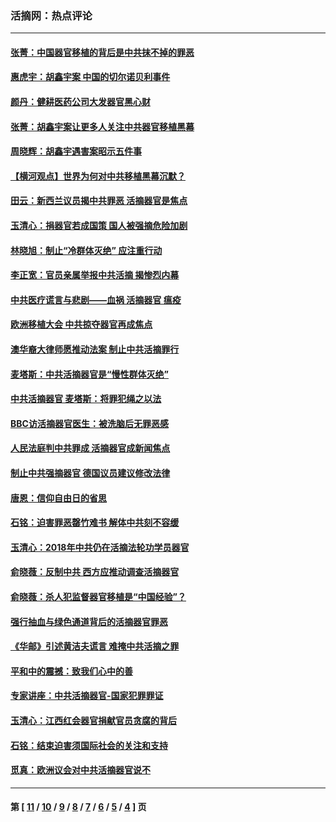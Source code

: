 ### 活摘网：热点评论
---
#### [张菁：中国器官移植的背后是中共抹不掉的罪恶](../../pages/nf5879/n13974977.md?07200430) 
#### [惠虎宇：胡鑫宇案 中国的切尔诺贝利事件](../../pages/nf5879/n13942916.md?07200430) 
#### [颜丹：健耕医药公司大发器官黑心财](../../pages/nf5879/n13940134.md?07200430) 
#### [张菁：胡鑫宇案让更多人关注中共器官移植黑幕](../../pages/nf5879/n13929073.md?07200430) 
#### [周晓辉：胡鑫宇遇害案昭示五件事](../../pages/nf5879/n13921870.md?07200430) 
#### [【横河观点】世界为何对中共移植黑幕沉默？](../../pages/nf5879/n13244249.md?07200430) 
#### [田云：新西兰议员揭中共罪恶 活摘器官是焦点](../../pages/nf5879/n13070629.md?07200430) 
#### [玉清心：捐器官若成国策 国人被强摘危险加剧](../../pages/nf5879/n12802713.md?07200430) 
#### [林晓旭：制止“冷群体灭绝” 应注重行动](../../pages/nf5879/n12779736.md?07200430) 
#### [李正宽：官员亲属举报中共活摘 揭惨烈内幕](../../pages/nf5879/n12684490.md?07200430) 
#### [中共医疗谎言与悲剧——血祸 活摘器官 瘟疫](../../pages/nf5879/n12372103.md?07200430) 
#### [欧洲移植大会 中共掠夺器官再成焦点](../../pages/nf5879/n11538883.md?07200430) 
#### [澳华裔大律师愿推动法案 制止中共活摘罪行](../../pages/nf5879/n11377039.md?07200430) 
#### [麦塔斯：中共活摘器官是“慢性群体灭绝”](../../pages/nf5879/n11350529.md?07200430) 
#### [中共活摘器官 麦塔斯：将罪犯绳之以法](../../pages/nf5879/n11347973.md?07200430) 
#### [BBC访活摘器官医生：被洗脑后无罪恶感](../../pages/nf5879/n11335935.md?07200430) 
#### [人民法庭判中共罪成 活摘器官成新闻焦点](../../pages/nf5879/n11331578.md?07200430) 
#### [制止中共强摘器官 德国议员建议修改法律](../../pages/nf5879/n11249451.md?07200430) 
#### [唐恩：信仰自由日的省思](../../pages/nf5879/n11003525.md?07200430) 
#### [石铭：迫害罪恶罄竹难书  解体中共刻不容缓](../../pages/nf5879/n10942855.md?07200430) 
#### [玉清心：2018年中共仍在活摘法轮功学员器官](../../pages/nf5879/n10914646.md?07200430) 
#### [俞晓薇：反制中共 西方应推动调查活摘器官](../../pages/nf5879/n10794671.md?07200430) 
#### [俞晓薇：杀人犯监督器官移植是“中国经验”？](../../pages/nf5879/n10466427.md?07200430) 
#### [强行抽血与绿色通道背后的活摘器官罪恶](../../pages/nf5879/n10004708.md?07200430) 
#### [《华邮》引述黄洁夫谎言 难掩中共活摘之罪](../../pages/nf5879/n9642309.md?07200430) 
#### [平和中的震撼：致我们心中的善](../../pages/nf5879/n9021123.md?07200430) 
#### [专家讲座：中共活摘器官-国家犯罪罪证](../../pages/nf5879/n8828153.md?07200430) 
#### [玉清心：江西红会器官捐献官员贪腐的背后](../../pages/nf5879/n8522122.md?07200430) 
#### [石铭：结束迫害须国际社会的关注和支持](../../pages/nf5879/n8443497.md?07200430) 
#### [觅真：欧洲议会对中共活摘器官说不](../../pages/nf5879/n8337486.md?07200430) 

---
#### 第 [ [11](./11.md?07200430) / [10](./10.md?07200430) / [9](./9.md?07200430) / [8](./8.md?07200430) / [7](./7.md?07200430) / [6](./6.md?07200430) / [5](./5.md?07200430) / [4](./4.md?07200430) ] 页
